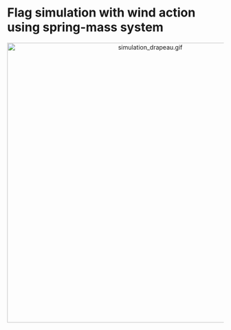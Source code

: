 # Flag simulation with wind action using spring-mass system

<p align=center>
  <a href="https://drive.google.com/uc?export=view&id=1kgJDsu6DCUpEpwD-lzDzUiwbHdRtBqB3">
    <img src="https://drive.google.com/uc?export=view&id=1kgJDsu6DCUpEpwD-lzDzUiwbHdRtBqB3" alt="simulation_drapeau.gif" style="width: 650px; max-width: 100%; height: auto" title="Click to enlarge picture" />
  </a>
</p>

<!-- ![simulation_drapeau.gif](simulation_drapeau.gif) -->
